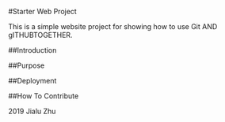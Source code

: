 #Starter Web Project

This is a simple website project for showing how to use Git AND gITHUBTOGETHER.

##Introduction

##Purpose

##Deployment

##How To Contribute

2019 Jialu Zhu